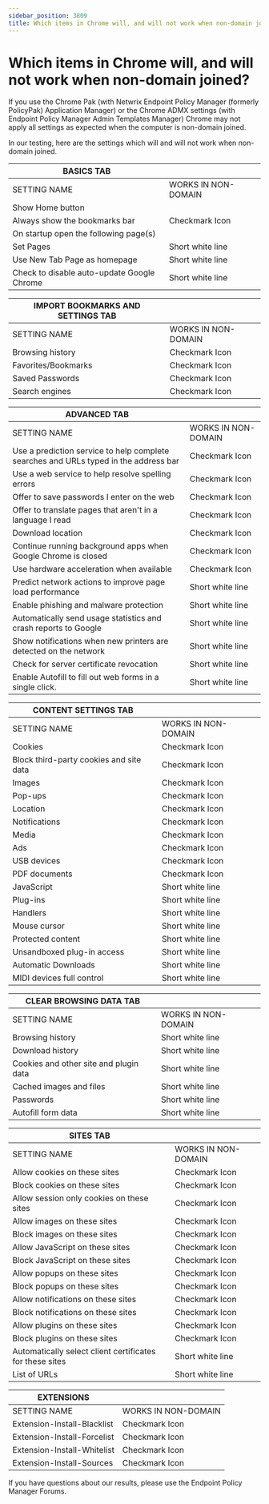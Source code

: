 ```yaml
---
sidebar_position: 3809
title: Which items in Chrome will, and will not work when non-domain joined?
---
```


# Which items in Chrome will, and will not work when non-domain joined?

If you use the Chrome Pak (with Netwrix Endpoint Policy Manager (formerly PolicyPak) Application Manager) or the Chrome ADMX settings (with Endpoint Policy Manager Admin Templates Manager) Chrome may not apply all settings as expected when the computer is non-domain joined.

In our testing, here are the settings which will and will not work when non-domain joined.

| BASICS TAB | |
| --- | --- |
| SETTING NAME | WORKS IN NON-DOMAIN |
| Show Home button |  |
| Always show the bookmarks bar | Checkmark Icon |
| On startup open the following page(s) |  |
| Set Pages | Short white line |
| Use New Tab Page as homepage | Short white line |
| Check to disable auto-update Google Chrome | Short white line |

| IMPORT BOOKMARKS AND SETTINGS TAB | |
| --- | --- |
| SETTING NAME | WORKS IN NON-DOMAIN |
| Browsing history | Checkmark Icon |
| Favorites/Bookmarks | Checkmark Icon |
| Saved Passwords | Checkmark Icon |
| Search engines | Checkmark Icon |

| ADVANCED TAB | |
| --- | --- |
| SETTING NAME | WORKS IN NON-DOMAIN |
| Use a prediction service to help complete searches and URLs typed in the address bar | Checkmark Icon |
| Use a web service to help resolve spelling errors | Checkmark Icon |
| Offer to save passwords I enter on the web | Checkmark Icon |
| Offer to translate pages that aren't in a language I read | Checkmark Icon |
| Download location | Checkmark Icon |
| Continue running background apps when Google Chrome is closed | Checkmark Icon |
| Use hardware acceleration when available | Checkmark Icon |
| Predict network actions to improve page load performance | Short white line |
| Enable phishing and malware protection | Short white line |
| Automatically send usage statistics and crash reports to Google | Short white line |
| Show notifications when new printers are detected on the network | Short white line |
| Check for server certificate revocation | Short white line |
| Enable Autofill to fill out web forms in a single click. | Short white line |

| CONTENT SETTINGS TAB | |
| --- | --- |
| SETTING NAME | WORKS IN NON-DOMAIN |
| Cookies | Checkmark Icon |
| Block third-party cookies and site data | Checkmark Icon |
| Images | Checkmark Icon |
| Pop-ups | Checkmark Icon |
| Location | Checkmark Icon |
| Notifications | Checkmark Icon |
| Media | Checkmark Icon |
| Ads | Checkmark Icon |
| USB devices | Checkmark Icon |
| PDF documents | Checkmark Icon |
| JavaScript | Short white line |
| Plug-ins | Short white line |
| Handlers | Short white line |
| Mouse cursor | Short white line |
| Protected content | Short white line |
| Unsandboxed plug-in access | Short white line |
| Automatic Downloads | Short white line |
| MIDI devices full control | Short white line |

| CLEAR BROWSING DATA TAB | |
| --- | --- |
| SETTING NAME | WORKS IN NON-DOMAIN |
| Browsing history | Short white line |
| Download history | Short white line |
| Cookies and other site and plugin data | Short white line |
| Cached images and files | Short white line |
| Passwords | Short white line |
| Autofill form data | Short white line |

| SITES TAB | |
| --- | --- |
| SETTING NAME | WORKS IN NON-DOMAIN |
| Allow cookies on these sites | Checkmark Icon |
| Block cookies on these sites | Checkmark Icon |
| Allow session only cookies on these sites | Checkmark Icon |
| Allow images on these sites | Checkmark Icon |
| Block images on these sites | Checkmark Icon |
| Allow JavaScript on these sites | Checkmark Icon |
| Block JavaScript on these sites | Checkmark Icon |
| Allow popups on these sites | Checkmark Icon |
| Block popups on these sites | Checkmark Icon |
| Allow notifications on these sites | Checkmark Icon |
| Block notifications on these sites | Checkmark Icon |
| Allow plugins on these sites | Checkmark Icon |
| Block plugins on these sites | Checkmark Icon |
| Automatically select client certificates for these sites | Short white line |
| List of URLs | Short white line |

| EXTENSIONS | |
| --- | --- |
| SETTING NAME | WORKS IN NON-DOMAIN |
| Extension-Install-Blacklist | Checkmark Icon |
| Extension-Install-Forcelist | Checkmark Icon |
| Extension-Install-Whitelist | Checkmark Icon |
| Extension-Install-Sources | Checkmark Icon |

If you have questions about our results, please use the Endpoint Policy Manager Forums.